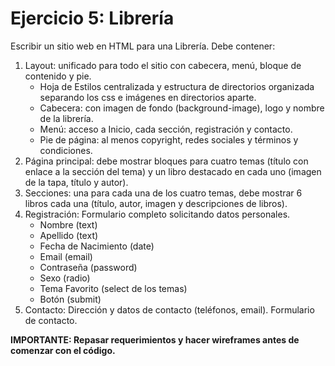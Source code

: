 # Ejercicio 5: Librería
Escribir un sitio web en HTML para una Librería. Debe contener:
1. Layout: unificado para todo el sitio con cabecera, menú, bloque de contenido y pie. 
   - Hoja de Estilos centralizada y estructura de directorios organizada separando los css e imágenes en directorios aparte.
   - Cabecera: con imagen de fondo (background-image), logo y nombre de la librería.
   - Menú: acceso a Inicio, cada sección, registración y contacto.
   - Pie de página: al menos copyright, redes sociales y términos y condiciones.
2. Página principal: debe mostrar bloques para cuatro temas (título con enlace a la sección del tema) y un libro destacado en cada uno (imagen de la tapa, título y autor).
3. Secciones: una para cada una de los cuatro temas, debe mostrar 6 libros cada una (título, autor, imagen y descripciones de libros). 
4. Registración: Formulario completo solicitando datos personales.
   - Nombre (text)
   - Apellido (text)
   - Fecha de Nacimiento (date)
   - Email (email)
   - Contraseña (password)
   - Sexo (radio)
   - Tema Favorito (select de los temas)
   - Botón (submit)
5. Contacto: Dirección y datos de contacto (teléfonos, email). Formulario de contacto.

**IMPORTANTE: Repasar requerimientos y hacer wireframes antes de comenzar con el código.**
